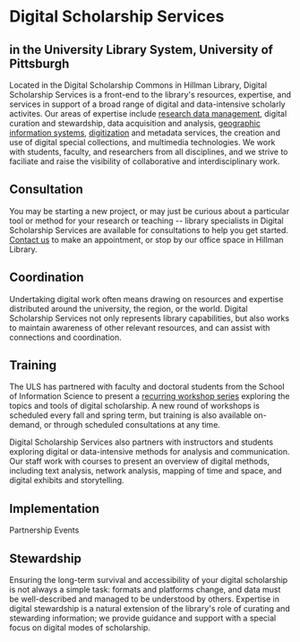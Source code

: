 # Digital Scholarship Services
## in the University Library System, University of Pittsburgh

Located in the Digital Scholarship Commons in Hillman Library, Digital Scholarship Services is a front-end to the library's resources, expertise, and services in support of a broad range of digital and data-intensive scholarly activites.  Our areas of expertise include [research data management](https://www.library.pitt.edu/data-management), digital curation and stewardship, data acquisition and analysis, [geographic information systems](https://www.library.pitt.edu/gis), [digitization](https://www.library.pitt.edu/digitize) and metadata services, the creation and use of digital special collections, and multimedia technologies. We work with students, faculty, and researchers from all disciplines, and we strive to faciliate and raise the visibility of collaborative and interdisciplinary work.

## Consultation

You may be starting a new project, or may just be curious about a particular tool or method for your research or teaching -- library specialists in Digital Scholarship Services are available for consultations to help you get started.  [Contact us](https://www.library.pitt.edu/askalibrarian) to make an appointment, or stop by our office space in Hillman Library. 

## Coordination

Undertaking digital work often means drawing on resources and expertise distributed around the university, the region, or the world. Digital Scholarship Services not only represents library capabilities, but also works to maintain awareness of other relevant resources, and can assist with connections and coordination. 

## Training

The ULS has partnered with faculty and doctoral students from the School of Information Science to present a [recurring workshop series](https://www.library.pitt.edu/workshops-tours) exploring the topics and tools of digital scholarship.  A new round of workshops is scheduled every fall and spring term, but training is also available on-demand, or through scheduled consultations at any time.

Digital Scholarship Services also partners with instructors and students exploring digital or data-intensive methods for analysis and communication.  Our staff work with courses to present an overview of digital methods, including text analysis, network analysis, mapping of time and space, and digital exhibits and storytelling.

## Implementation

Partnership
Events

## Stewardship

Ensuring the long-term survival and accessibility of your digital scholarship is not always a simple task: formats and platforms change, and data must be well-described and managed to be understood by others.  Expertise in digital stewardship is a natural extension of the library's role of curating and stewarding information; we provide guidance and support with a special focus on digital modes of scholarship. 


